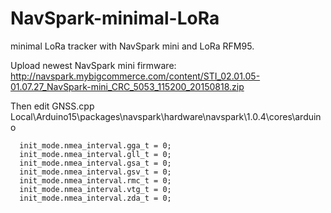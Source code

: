 # NavSpark-minimal-LoRa
minimal LoRa tracker with NavSpark mini and LoRa RFM95.

Upload newest NavSpark mini firmware: 
http://navspark.mybigcommerce.com/content/STI_02.01.05-01.07.27_NavSpark-mini_CRC_5053_115200_20150818.zip 

 Then edit GNSS.cpp 
Local\Arduino15\packages\navspark\hardware\navspark\1.0.4\cores\arduino
```
  init_mode.nmea_interval.gga_t = 0;
  init_mode.nmea_interval.gll_t = 0;
  init_mode.nmea_interval.gsa_t = 0;
  init_mode.nmea_interval.gsv_t = 0;
  init_mode.nmea_interval.rmc_t = 0;
  init_mode.nmea_interval.vtg_t = 0;
  init_mode.nmea_interval.zda_t = 0;
```
